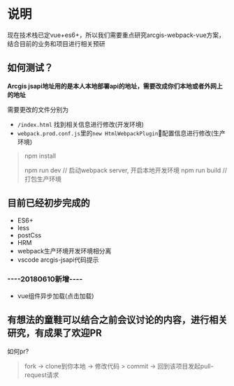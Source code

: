 # 说明

现在技术栈已定vue+es6+，所以我们需要重点研究arcgis-webpack-vue方案，结合目前的业务和项目进行相关预研

## 如何测试？

**Arcgis jsapi地址用的是本人本地部署api的地址，需要改成你们本地或者外网上的地址**

需要更改的文件分别为

* `/index.html` 找到相关信息进行修改(开发环境)
* `webpack.prod.conf.js`里的`new HtmlWebpackPlugin`配置信息进行修改(生产环境)

> npm install
> 
> npm run dev // 启动webpack server, 开启本地开发环境
> npm run build // 打包生产环境

## 目前已经初步完成的

* ES6+
* less
* postCss
* HRM
* webpack生产环境开发环境相分离
* vscode arcgis-jsapi代码提示

### ----20180610新增----

* vue组件异步加载(点击加载)

## 有想法的童鞋可以结合之前会议讨论的内容，进行相关研究，有成果了欢迎PR

如何pr?

> fork -> clone到你本地 ->  修改代码  > commit -> 回到该项目发起pull-request请求

